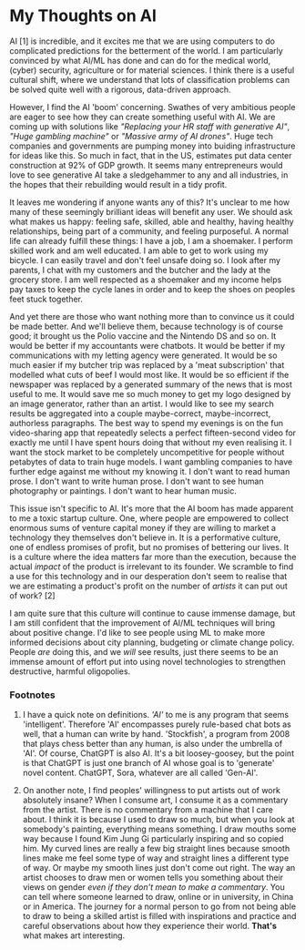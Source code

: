 # My Thoughts on AI

AI [1] is incredible, and it excites me that we are using computers to
do complicated predictions for the betterment of the world. I am
particularly convinced by what AI/ML has done and can do for the medical
world, (cyber) security, agriculture or for material sciences. I think
there is a useful cultural shift, where we understand that lots of
classification problems can be solved quite well with a rigorous,
data-driven approach.

However, I find the AI 'boom' concerning. Swathes of very ambitious
people are eager to see how they can create something useful with AI. We
are coming up with solutions like *"Replacing your HR staff with
generative AI"*, *"Huge gambling machine"* or *"Massive army of AI
drones"*. Huge tech companies and governments are pumping money into
buiding infrastructure for ideas like this. So much in fact, that in
the US, estimates put data center construction at 92% of GDP growth. It
seems many entrepreneurs would love to see generative AI take a
sledgehammer to any and all industries, in the hopes that their
rebuilding would result in a tidy profit.

It leaves me wondering if anyone wants any of this? It's unclear to me
how many of these seemingly brilliant ideas will benefit any user. We
should ask what makes us happy: feeling safe, skilled, able and healthy,
having healthy relationships, being part of a community, and feeling
purposeful. A normal life can already fulfill these things: I have a
job, I am a shoemaker. I perform skilled work and am well educated. I am
able to get to work using my bicycle. I can easily travel and don't feel
unsafe doing so. I look after my parents, I chat with my customers and
the butcher and the lady at the grocery store. I am well respected as a
shoemaker and my income helps pay taxes to keep the cycle lanes in order
and to keep the shoes on peoples feet stuck together.

And yet there are those who want nothing more than to convince us it
could be made better. And we'll believe them, because technology is of
course good; it brought us the Polio vaccine and the Nintendo DS and so
on. It would be better if my accountants were chatbots. It would be
better if my communications with my letting agency were generated. It
would be so much easier if my butcher trip was replaced by a 'meat
subscription' that modelled what cuts of beef I would most like. It
would be so efficient if the newspaper was replaced by a generated
summary of the news that is most useful to me. It would save me so much
money to get my logo designed by an image generator, rather than an
artist. I would like to see my search results be aggregated into a
couple maybe-correct, maybe-incorrect, authorless paragraphs. The best
way to spend my evenings is on the fun video-sharing app that repeatedly
selects a perfect fifteen-second video for exactly me until I have spent
hours doing that without my even realising it. I want the stock market
to be completely uncompetitive for people without petabytes of data to
train huge models. I want gambling companies to have further edge
against me without my knowing it. I don't want to read human prose. I
don't want to write human prose. I don't want to see human photography
or paintings. I don't want to hear human music.

This issue isn't specific to AI. It's more that the AI boom has made
apparent to me a toxic startup culture. One, where people are empowered
to collect enormous sums of venture capital money if they are willing to
market a technology they themselves don't believe in. It is a
performative culture, one of endless promises of profit, but no promises
of bettering our lives. It is a culture where the idea matters far more
than the execution, because the actual *impact* of the product is
irrelevant to its founder. We scramble to find a use for this technology
and in our desperation don't seem to realise that we are estimating a
product's profit on the number of *artists* it can put out of work? [2]

I am quite sure that this culture will continue to cause immense damage,
but I am still confident that the improvement of AI/ML techniques will
bring about positive change. I'd like to see people using ML to make
more informed decisions about city planning, budgeting or climate change
policy. People *are* doing this, and we *will* see results, just there
seems to be an immense amount of effort put into using novel
technologies to strengthen destructive, harmful oligopolies.

### Footnotes

1. I have a quick note on definitions. *'AI'* to me is any program that
   seems 'intelligent'. Therefore 'AI' encompasses purely rule-based
   chat bots as well, that a human can write by hand. 'Stockfish', a
   program from 2008 that plays chess better than any human, is also
   under the umbrella of 'AI'. Of course, ChatGPT is also AI. It's a bit
   loosey-goosey, but the point is that ChatGPT is just one branch of AI
   whose goal is to 'generate' novel content. ChatGPT, Sora, whatever
   are all called 'Gen-AI'.

2. On another note, I find peoples' willingness to put artists out of
   work absolutely insane? When I consume art, I consume it as a
   commentary from the artist. There is no commentary from a machine
   that I care about. I think it is because I used to draw so much, but
   when you look at somebody's painting, everything means something. I
   draw mouths some way because I found Kim Jung Gi particularly
   inspiring and so copied him. My curved lines are really a few big
   straight lines because smooth lines make me feel some type of way and
   straight lines a different type of way. Or maybe my smooth lines just
   don't come out right. The way an artist chooses to draw men or women
   tells you something about their views on gender *even if they don't
   mean to make a commentary*. You can tell where someone learned to
   draw, online or in university, in China or in America. The journey
   for a normal person to go from not being able to draw to being a
   skilled artist is filled with inspirations and practice and careful
   observations about how they experience their world. **That's** what
   makes art interesting.

